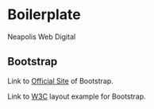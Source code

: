 # Boilerplate

Neapolis Web Digital

## Bootstrap

Link to [Official Site](https://getbootstrap.com/docs/4.5/getting-started/introduction/) of Bootstrap.

Link to [W3C](https://www.w3schools.com/bootstrap/bootstrap_templates.asp) layout example for Bootstrap.